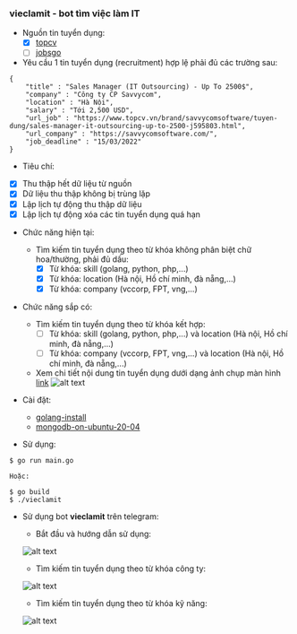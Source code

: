 ### vieclamit - bot tìm việc làm IT
- Nguồn tin tuyển dụng:
    * [x]  [topcv](https://www.topcv.vn/tim-viec-lam-it-phan-mem-c10026)
    * [ ]  [jobsgo](https://jobsgo.vn/viec-lam-cong-nghe-thong-tin.html)
    
- Yêu cầu 1 tin tuyển dụng (recruitment) hợp lệ phải đủ các trường sau:
```
{
    "title" : "Sales Manager (IT Outsourcing) - Up To 2500$",
    "company" : "Công ty CP Savvycom",
    "location" : "Hà Nội",
    "salary" : "Tới 2,500 USD",
    "url_job" : "https://www.topcv.vn/brand/savvycomsoftware/tuyen-dung/sales-manager-it-outsourcing-up-to-2500-j595803.html",
    "url_company" : "https://savvycomsoftware.com/",
    "job_deadline" : "15/03/2022"
} 
```

- Tiêu chí:
* [x]  Thu thập hết dữ liệu từ nguồn
* [x]  Dữ liệu thu thập không bị trùng lặp
* [x]  Lập lịch tự động thu thập dữ liệu
* [x]  Lập lịch tự động xóa các tin tuyển dụng quá hạn

- Chức năng hiện tại:
    - Tìm kiếm tin tuyển dụng theo từ khóa không phân biệt chữ hoa/thường, phải đủ dấu:
        * [x]  Từ khóa: skill (golang, python, php,...)
        * [x]  Từ khóa: location (Hà nội, Hồ chí minh, đà nẵng,...)
        * [x]  Từ khóa: company (vccorp, FPT, vng,...)
- Chức năng sắp có:
    - Tìm kiếm tin tuyển dụng theo từ khóa kết hợp:
        * [ ]  Từ khóa: skill (golang, python, php,...) và location (Hà nội, Hồ chí minh, đà nẵng,...)
        * [ ]  Từ khóa: company (vccorp, FPT, vng,...) và location (Hà nội, Hồ chí minh, đà nẵng,...)
    - Xem chi tiết nội dung tin tuyển dụng dưới dạng ảnh chụp màn hình
    [link](https://www.topcv.vn/brand/smartosc/tuyen-dung/it-comtor-j592057.html)
    ![alt text](https://github.com/dactoankmapydev/vieclamit/blob/master/doc_pictures/screenshot_descript_brand.png)

- Cài đặt:
    - [golang-install](https://go.dev/doc/install)
    - [mongodb-on-ubuntu-20-04](https://www.digitalocean.com/community/tutorials/how-to-install-mongodb-on-ubuntu-20-04)
- Sử dụng:
```
$ go run main.go
```
    Hoặc:
```
$ go build
$ ./vieclamit
```
- Sử dụng bot **vieclamit** trên telegram:
    - Bắt đầu và hướng dẫn sử dụng:
    
    ![alt text](https://github.com/dactoankmapydev/vieclamit/blob/master/doc_pictures/start_help.png)
    
    - Tìm kiếm tin tuyển dụng theo từ khóa công ty:
    
    ![alt text](https://github.com/dactoankmapydev/vieclamit/blob/master/doc_pictures/company.png)
    
    - Tìm kiếm tin tuyển dụng theo từ khóa kỹ năng:
    
    ![alt text](https://github.com/dactoankmapydev/vieclamit/blob/master/doc_pictures/skill.png)
